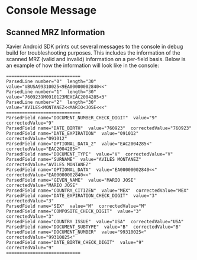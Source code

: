 # Console Message

## Scanned MRZ Information

Xavier Android SDK prints out several messages to the console in debug build for troubleshooting purposes. This includes the information of the scanned MRZ (valid and invalid) information on a per-field basis. Below is an example of how the information will look like in the console:

```
============================
ParsedLine number="0"  length="30"  value="VBUSA99310025<9EA00000002840<<"
ParsedLine number="1"  length="30"  value="7609239M0910123MEXEAC2004285<3"
ParsedLine number="2"  length="30"  value="AVILES<MONTANEZ<<MARIO<JOSE<<<"
============================
ParsedField name="DOCUMENT_NUMBER_CHECK_DIGIT"  value="9"  correctedValue="9"
ParsedField name="DATE_BIRTH"  value="760923"  correctedValue="760923"
ParsedField name="DATE_EXPIRATION"  value="091012"  correctedValue="091012"
ParsedField name="OPTIONAL_DATA_2"  value="EAC2004285<"  correctedValue="EAC2004285<"
ParsedField name="DOCUMENT_TYPE"  value="V"  correctedValue="V"
ParsedField name="SURNAME"  value="AVILES MONTANEZ"  correctedValue="AVILES MONTANEZ"
ParsedField name="OPTIONAL_DATA"  value="EA00000002840<<"  correctedValue="EA00000002840<<"
ParsedField name="GIVEN_NAME"  value="MARIO JOSE"  correctedValue="MARIO JOSE"
ParsedField name="COUNTRY_CITIZEN"  value="MEX"  correctedValue="MEX"
ParsedField name="DATE_EXPIRATION_CHECK_DIGIT"  value="3"  correctedValue="3"
ParsedField name="SEX"  value="M"  correctedValue="M"
ParsedField name="COMPOSITE_CHECK_DIGIT"  value="3"  correctedValue="3"
ParsedField name="COUNTRY_ISSUE"  value="USA"  correctedValue="USA"
ParsedField name="DOCUMENT_SUBTYPE"  value="B"  correctedValue="B"
ParsedField name="DOCUMENT_NUMBER"  value="99310025<"  correctedValue="99310025<"
ParsedField name="DATE_BIRTH_CHECK_DIGIT"  value="9"  correctedValue="9"
============================
```